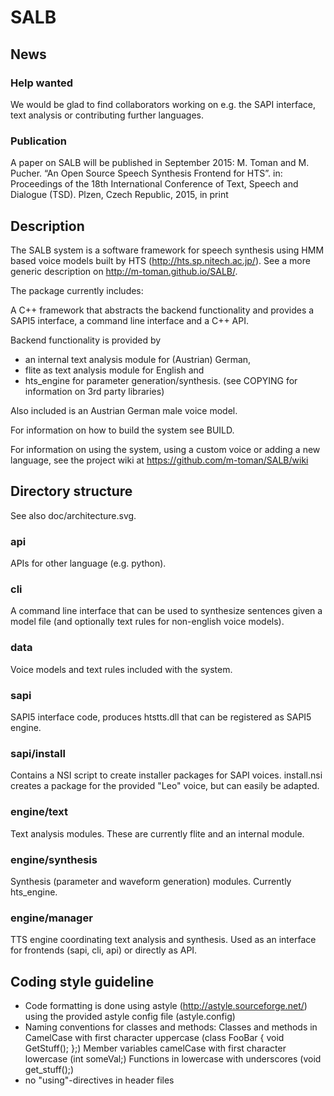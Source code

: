 # SALB

## News

### Help wanted

We would be glad to find collaborators working on e.g. the SAPI interface, text analysis or contributing further languages.

### Publication

A paper on SALB will be published in September 2015: 
M. Toman and M. Pucher. “An Open Source Speech Synthesis Frontend for HTS”. in:
Proceedings of the 18th International Conference of Text, Speech and Dialogue (TSD).
Plzen, Czech Republic, 2015, in print


## Description

The SALB system is a software framework for speech synthesis 
using HMM based voice models built by HTS (http://hts.sp.nitech.ac.jp/).
See a more generic description on http://m-toman.github.io/SALB/.

The package currently includes:

A C++ framework that abstracts the backend functionality and
provides a SAPI5 interface, a command line interface 
and a C++ API.

Backend functionality is provided by 
- an internal text analysis module for (Austrian) German,
- flite as text analysis module for English and
- hts_engine for parameter generation/synthesis.
(see COPYING for information on 3rd party libraries)

Also included is an Austrian German male voice model.

For information on how to build the system see BUILD.

For information on using the system, using a custom voice or adding a new language, see the project wiki at https://github.com/m-toman/SALB/wiki


## Directory structure

See also doc/architecture.svg.

### api

APIs for other language (e.g. python).

### cli

A command line interface that can be used to synthesize sentences given a model file (and optionally text rules for non-english voice models).

### data

Voice models and text rules included with the system.

### sapi

SAPI5 interface code, produces htstts.dll that can be registered as SAPI5 engine.

### sapi/install

Contains a NSI script to create installer packages for SAPI voices.
install.nsi creates a package for the provided "Leo" voice, but can easily be adapted.

### engine/text

Text analysis modules.
These are currently flite and an internal module.

### engine/synthesis

Synthesis (parameter and waveform generation) modules.
Currently hts_engine.

### engine/manager

TTS engine coordinating text analysis and synthesis.
Used as an interface for frontends (sapi, cli, api) or directly as API.


## Coding style guideline

- Code formatting is done using astyle (http://astyle.sourceforge.net/) using the provided astyle config file (astyle.config)
- Naming conventions for classes and methods:
  Classes and methods in CamelCase with first character uppercase (class FooBar { void GetStuff(); };)
  Member variables camelCase with first character lowercase (int someVal;)
  Functions in lowercase with underscores (void get_stuff();)
- no "using"-directives in header files


